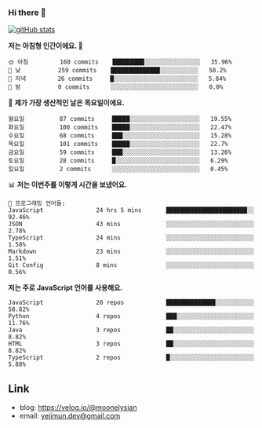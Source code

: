 ### Hi there 👋

<!--
**moonelysian/moonelysian** is a ✨ _special_ ✨ repository because its `README.md` (this file) appears on your GitHub profile.

Here are some ideas to get you started:

- 🔭 I’m currently working on ...
- 🌱 I’m currently learning ...
- 👯 I’m looking to collaborate on ...
- 🤔 I’m looking for help with ...
- 💬 Ask me about ...
- 📫 How to reach me: ...
- 😄 Pronouns: ...
- ⚡ Fun fact: ...
-->

<!-- [![wakatime stats](https://github-readme-stats.vercel.app/api/wakatime?username=moonelysian)](https://github.com/anuraghazra/github-readme-stats) -->

[![gitHub stats](https://github-readme-stats.vercel.app/api?username=moonelysian&show_icons=true)](https://github.com/anuraghazra/github-readme-stats)

<!--START_SECTION:waka-->
**저는 아침형 인간이에요. 🐤** 

```text
🌞 아침         160 commits    █████████░░░░░░░░░░░░░░░░   35.96% 
🌆 낮　         259 commits    ██████████████░░░░░░░░░░░   58.2% 
🌃 저녁         26 commits     █░░░░░░░░░░░░░░░░░░░░░░░░   5.84% 
🌙 밤　         0 commits      ░░░░░░░░░░░░░░░░░░░░░░░░░   0.0%

```
📅 **제가 가장 생산적인 날은 목요일이에요.** 

```text
월요일          87 commits     █████░░░░░░░░░░░░░░░░░░░░   19.55% 
화요일          100 commits    █████░░░░░░░░░░░░░░░░░░░░   22.47% 
수요일          68 commits     ███░░░░░░░░░░░░░░░░░░░░░░   15.28% 
목요일          101 commits    █████░░░░░░░░░░░░░░░░░░░░   22.7% 
금요일          59 commits     ███░░░░░░░░░░░░░░░░░░░░░░   13.26% 
토요일          28 commits     █░░░░░░░░░░░░░░░░░░░░░░░░   6.29% 
일요일          2 commits      ░░░░░░░░░░░░░░░░░░░░░░░░░   0.45%

```


📊 **저는 이번주를 이렇게 시간을 보냈어요.** 

```text
💬 프로그래밍 언어들: 
JavaScript               24 hrs 5 mins       ███████████████████████░░   92.46% 
JSON                     43 mins             ░░░░░░░░░░░░░░░░░░░░░░░░░   2.78% 
TypeScript               24 mins             ░░░░░░░░░░░░░░░░░░░░░░░░░   1.58% 
Markdown                 23 mins             ░░░░░░░░░░░░░░░░░░░░░░░░░   1.51% 
Git Config               8 mins              ░░░░░░░░░░░░░░░░░░░░░░░░░   0.56%

```

**저는 주로 JavaScript 언어를 사용해요.** 

```text
JavaScript               20 repos            ██████████████░░░░░░░░░░░   58.82% 
Python                   4 repos             ███░░░░░░░░░░░░░░░░░░░░░░   11.76% 
Java                     3 repos             ██░░░░░░░░░░░░░░░░░░░░░░░   8.82% 
HTML                     3 repos             ██░░░░░░░░░░░░░░░░░░░░░░░   8.82% 
TypeScript               2 repos             █░░░░░░░░░░░░░░░░░░░░░░░░   5.88%

```



<!--END_SECTION:waka-->


## Link
- blog: https://velog.io/@moonelysian
- email: yejimun.dev@gmail.com
